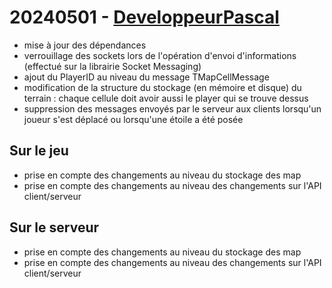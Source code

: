 # 20240501 - [DeveloppeurPascal](https://github.com/DeveloppeurPascal)

* mise à jour des dépendances
* verrouillage des sockets lors de l'opération d'envoi d'informations (effectué sur la librairie Socket Messaging)
* ajout du PlayerID au niveau du message TMapCellMessage
* modification de la structure du stockage (en mémoire et disque) du terrain : chaque cellule doit avoir aussi le player qui se trouve dessus
* suppression des messages envoyés par le serveur aux clients lorsqu'un joueur s'est déplacé ou lorsqu'une étoile a été posée

## Sur le jeu

* prise en compte des changements au niveau du stockage des map
* prise en compte des changements au niveau des changements sur l'API client/serveur

## Sur le serveur

* prise en compte des changements au niveau du stockage des map
* prise en compte des changements au niveau des changements sur l'API client/serveur
